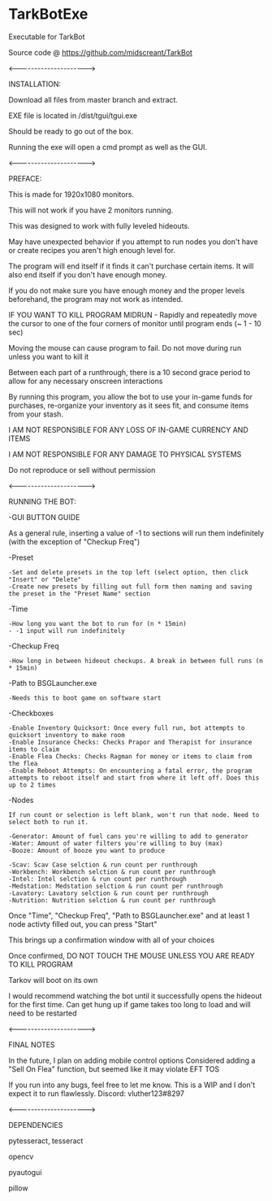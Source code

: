 # TarkBotExe
Executable for TarkBot

Source code @ https://github.com/midscreant/TarkBot

<--------------------->

INSTALLATION:

  Download all files from master branch and extract. 
  
  EXE file is located in /dist/tgui/tgui.exe
  
  Should be ready to go out of the box.
  
  Running the exe will open a cmd prompt as well as the GUI.

<--------------------->

PREFACE:

This is made for 1920x1080 monitors.

This will not work if you have 2 monitors running.

This was designed to work with fully leveled hideouts.

May have unexpected behavior if you attempt to run nodes you don't have or create recipes you aren't high enough level for. 

The program will end itself if it finds it can't purchase certain items. It will also end itself if you don't have enough money. 

If you do not make sure you have enough money and the proper levels beforehand, the program may not work as intended.

IF YOU WANT TO KILL PROGRAM MIDRUN - Rapidly and repeatedly move the cursor to one of the four corners of monitor until program ends (~ 1 - 10 sec)

Moving the mouse can cause program to fail. Do not move during run unless you want to kill it

Between each part of a runthrough, there is a 10 second grace period to allow for any necessary onscreen interactions

By running this program, you allow the bot to use your in-game funds for purchases, re-organize your inventory as it sees fit, and consume items from your stash. 

I AM NOT RESPONSIBLE FOR ANY LOSS OF IN-GAME CURRENCY AND ITEMS

I AM NOT RESPONSIBLE FOR ANY DAMAGE TO PHYSICAL SYSTEMS

Do not reproduce or sell without permission 


<--------------------->

RUNNING THE BOT:

-GUI BUTTON GUIDE

  As a general rule, inserting a value of -1 to sections will run them indefinitely (with the exception of "Checkup Freq")

  -Preset
  
    -Set and delete presets in the top left (select option, then click "Insert" or "Delete"
    -Create new presets by filling out full form then naming and saving the preset in the "Preset Name" section
    
  -Time
  
    -How long you want the bot to run for (n * 15min)
    - -1 input will run indefinitely
    
  -Checkup Freq
  
    -How long in between hideout checkups. A break in between full runs (n * 15min)
    
  -Path to BSGLauncher.exe
  
    -Needs this to boot game on software start
    
  -Checkboxes
  
    -Enable Inventory Quicksort: Once every full run, bot attempts to quicksort inventory to make room
    -Enable Insurance Checks: Checks Prapor and Therapist for insurance items to claim
    -Enable Flea Checks: Checks Ragman for money or items to claim from the flea
    -Enable Reboot Attempts: On encountering a fatal error, the program attempts to reboot itself and start from where it left off. Does this up to 2 times
    
  -Nodes
    
    If run count or selection is left blank, won't run that node. Need to select both to run it.
  
    -Generator: Amount of fuel cans you're willing to add to generator
    -Water: Amount of water filters you're willing to buy (max)
    -Booze: Amount of booze you want to produce
    
    -Scav: Scav Case selction & run count per runthrough
    -Workbench: Workbench selction & run count per runthrough
    -Intel: Intel selction & run count per runthrough
    -Medstation: Medstation selction & run count per runthrough
    -Lavatory: Lavatory selction & run count per runthrough
    -Nutrition: Nutrition selction & run count per runthrough
    
Once "Time", "Checkup Freq", "Path to BSGLauncher.exe" and at least 1 node activty filled out, you can press "Start"

This brings up a confirmation window with all of your choices

Once confirmed, DO NOT TOUCH THE MOUSE UNLESS YOU ARE READY TO KILL PROGRAM

Tarkov will boot on its own

I would recommend watching the bot until it successfully opens the hideout for the first time. Can get hung up if game takes too long to load and will need to be restarted

<--------------------->

FINAL NOTES

In the future, I plan on adding mobile control options
Considered adding a "Sell On Flea" function, but seemed like it may violate EFT TOS

If you run into any bugs, feel free to let me know. This is a WIP and I don't expect it to run flawlessly.
Discord: vluther123#8297

    
<--------------------->

DEPENDENCIES

pytesseract, tesseract

opencv

pyautogui

pillow
    
